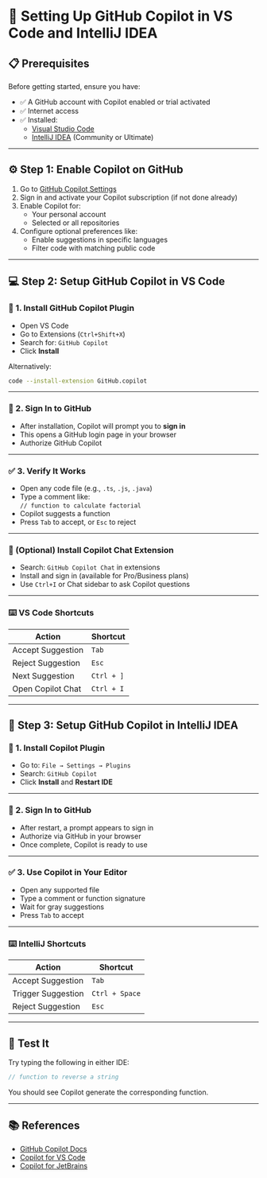 
# 🤖 Setting Up GitHub Copilot in VS Code and IntelliJ IDEA

## 📋 Prerequisites

Before getting started, ensure you have:
- ✅ A GitHub account with Copilot enabled or trial activated
- ✅ Internet access
- ✅ Installed:
  - [Visual Studio Code](https://code.visualstudio.com/)
  - [IntelliJ IDEA](https://www.jetbrains.com/idea/) (Community or Ultimate)

---

## ⚙️ Step 1: Enable Copilot on GitHub

1. Go to [GitHub Copilot Settings](https://github.com/settings/copilot)
2. Sign in and activate your Copilot subscription (if not done already)
3. Enable Copilot for:
   - Your personal account
   - Selected or all repositories
4. Configure optional preferences like:
   - Enable suggestions in specific languages
   - Filter code with matching public code

---

## 💻 Step 2: Setup GitHub Copilot in **VS Code**

### 🔌 1. Install GitHub Copilot Plugin

- Open VS Code
- Go to Extensions (`Ctrl+Shift+X`)
- Search for: `GitHub Copilot`
- Click **Install**

Alternatively:
```bash
code --install-extension GitHub.copilot
```

---

### 🔐 2. Sign In to GitHub

- After installation, Copilot will prompt you to **sign in**
- This opens a GitHub login page in your browser
- Authorize GitHub Copilot

---

### ✅ 3. Verify It Works

- Open any code file (e.g., `.ts`, `.js`, `.java`)
- Type a comment like:  
  `// function to calculate factorial`
- Copilot suggests a function
- Press `Tab` to accept, or `Esc` to reject

---

### 💬 (Optional) Install Copilot Chat Extension

- Search: `GitHub Copilot Chat` in extensions
- Install and sign in (available for Pro/Business plans)
- Use `Ctrl+I` or Chat sidebar to ask Copilot questions

---

### ⌨️ VS Code Shortcuts

| Action | Shortcut |
|--------|----------|
| Accept Suggestion | `Tab` |
| Reject Suggestion | `Esc` |
| Next Suggestion | `Ctrl + ]` |
| Open Copilot Chat | `Ctrl + I` |

---

## 🧠 Step 3: Setup GitHub Copilot in **IntelliJ IDEA**

### 🧩 1. Install Copilot Plugin

- Go to: `File → Settings → Plugins`
- Search: `GitHub Copilot`
- Click **Install** and **Restart IDE**

---

### 🔐 2. Sign In to GitHub

- After restart, a prompt appears to sign in
- Authorize via GitHub in your browser
- Once complete, Copilot is ready to use

---

### ✅ 3. Use Copilot in Your Editor

- Open any supported file
- Type a comment or function signature
- Wait for gray suggestions
- Press `Tab` to accept

---

### ⌨️ IntelliJ Shortcuts

| Action | Shortcut |
|--------|----------|
| Accept Suggestion | `Tab` |
| Trigger Suggestion | `Ctrl + Space` |
| Reject Suggestion | `Esc` |

---

## 🧪 Test It

Try typing the following in either IDE:
```ts
// function to reverse a string
```

You should see Copilot generate the corresponding function.

---

## 📚 References

- [GitHub Copilot Docs](https://docs.github.com/en/copilot)
- [Copilot for VS Code](https://marketplace.visualstudio.com/items?itemName=GitHub.copilot)
- [Copilot for JetBrains](https://plugins.jetbrains.com/plugin/17718-github-copilot)
